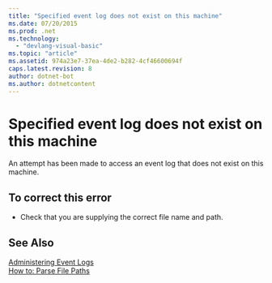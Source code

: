 ```yaml
---
title: "Specified event log does not exist on this machine"
ms.date: 07/20/2015
ms.prod: .net
ms.technology: 
  - "devlang-visual-basic"
ms.topic: "article"
ms.assetid: 974a23e7-37ea-4de2-b282-4cf46600694f
caps.latest.revision: 8
author: dotnet-bot
ms.author: dotnetcontent
---
```

# Specified event log does not exist on this machine
An attempt has been made to access an event log that does not exist on this machine.  
  
## To correct this error  
  
-   Check that you are supplying the correct file name and path.  
  
## See Also  
 [Administering Event Logs](http://msdn.microsoft.com/library/35f53238-bdd2-417b-acd8-2fd9f7397f18)  
 [How to: Parse File Paths](../../visual-basic/developing-apps/programming/drives-directories-files/how-to-parse-file-paths.md)
